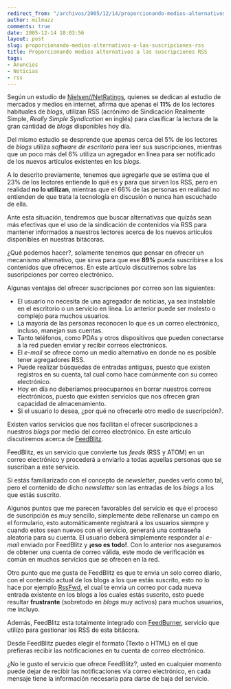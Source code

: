 ```yaml
---
redirect_from: "/archivos/2005/12/14/proporcionando-medios-alternativos-a-las-suscripciones-rss/"
author: milmazz
comments: true
date: 2005-12-14 18:03:56
layout: post
slug: proporcionando-medios-alternativos-a-las-suscripciones-rss
title: Proporcionando medios alternativos a las suscripciones RSS
tags:
- Anuncios
- Noticias
- rss
---
```


Según un estudio de [Nielsen//NetRatings](http://www.nielsen-netratings.com./), quienes se dedican al estudio de mercados y medios en internet, afirma que apenas el **11%** de los lectores habituales de _blogs_, utilizan RSS (acrónimo de Sindicación Realmente Simple, _Really Simple Syndication_ en inglés) para clasificar la lectura de la gran cantidad de _blogs_ disponibles hoy día.

Del mismo estudio se desprende que apenas cerca del 5% de los lectores de _blogs_ utiliza _software de escritorio_ para leer sus suscripciones, mientras que un poco más del 6% utiliza un agregador en línea para ser notificado de los nuevos artículos existentes en los _blogs_.

A lo descrito previamente, tenemos que agregarle que se estima que el 23% de los lectores entiende lo qué es y para que sirven los RSS, pero en realidad **no lo utilizan**, mientras que el 66% de las personas en realidad no entienden de que trata la tecnología en discusión o nunca han escuchado de ella.

Ante esta situación, tendremos que buscar alternativas que quizás sean más efectivas que el uso de la sindicación de contenidos vía RSS para mantener informados a nuestros lectores acerca de los nuevos artículos disponibles en nuestras bitácoras.

¿Qué podemos hacer?, solamente tenemos que pensar en ofrecer un mecanismo alternativo, que sirva para que ese **89%** pueda suscribirse a los contenidos que ofrecemos. En este artículo discutiremos sobre las suscripciones por correo electrónico.

Algunas ventajas del ofrecer suscripciones por correo son las siguientes:

  * El usuario no necesita de una agregador de noticias, ya sea instalable en el escritorio o un servicio en línea. Lo anterior puede ser molesto o complejo para muchos usuarios.
  * La mayoría de las personas reconocen lo que es un correo electrónico, incluso, manejan sus cuentas.
  * Tanto teléfonos, como PDAs y otros dispositivos que pueden conectarse a la red pueden enviar y recibir correos electrónicos.
  * El _e-mail_ se ofrece como un medio alternativo en donde no es posible tener agregadores RSS.
  * Puede realizar búsquedas de entradas antiguas, puesto que existen registros en su cuenta, tal cual como hace comúnmente con su correo electrónico.
  * Hoy en día no deberiamos preocuparnos en borrar nuestros correos electrónicos, puesto que existen servicios que nos ofrecen gran capacidad de almacenamiento.
  * Si el usuario lo desea, ¿por qué no ofrecerle otro medio de suscripción?.

Existen varios servicios que nos facilitan el ofrecer suscripciones a nuestros _blogs_ por medio del correo electrónico. En este artículo discutiremos acerca de [FeedBlitz](http://feedblitz.com/).

FeedBlitz, es un servicio que convierte tus _feeds_ (RSS y ATOM) en un correo electrónico y procederá a enviarlo a todas aquellas personas que se suscriban a este servicio.

Si estás familiarizado con el concepto de _newsletter_, puedes verlo como tal, pero el contenido de dicho _newsletter_ son las entradas de los _blogs_ a los que estás suscrito.

Algunos puntos que me parecen favorables del servicio es que el proceso de suscripción es muy sencillo, simplemente debe rellenarse un campo en el formulario, esto automáticamente registrará a los usuarios siempre y cuando estos sean nuevos con el servicio, generará una contraseña aleatoria para su cuenta. El usuario deberá simplemente responder al _e-mail_ enviado por FeedBlitz y **¡eso es todo!**. Con lo anterior nos aseguramos de obtener una cuenta de correo válida, este modo de verificación es común en muchos servicios que se ofrecen en la red.

Otro punto que me gusta de FeedBlitz es que te envia un solo correo diario, con el contenido actual de los blogs a los que estás suscrito, esto no lo hace por ejemplo [RssFwd](http://www.rssfwd.com/), el cual te envia un correo por cada nueva entrada existente en los blogs a los cuales estás suscrito, esto puede resultar **frustrante** (sobretodo en _blogs_ muy activos) para muchos usuarios, me incluyo.

Además, FeedBlitz esta totalmente integrado con [FeedBurner](http://www.feedburner.com/), servicio que utilizo para gestionar los RSS de esta bitácora.

Desde FeedBlitz puedes elegir el formato (Texto o HTML) en el que prefieras recibir las notificaciones en tu cuenta de correo electrónico.

¿No le gusto el servicio que ofrece FeedBlitz?, usted en cualquier momento puede dejar de recibir las notificaciones vía correo electrónico, en cada mensaje tiene la información necesaria para darse de baja del servicio.
